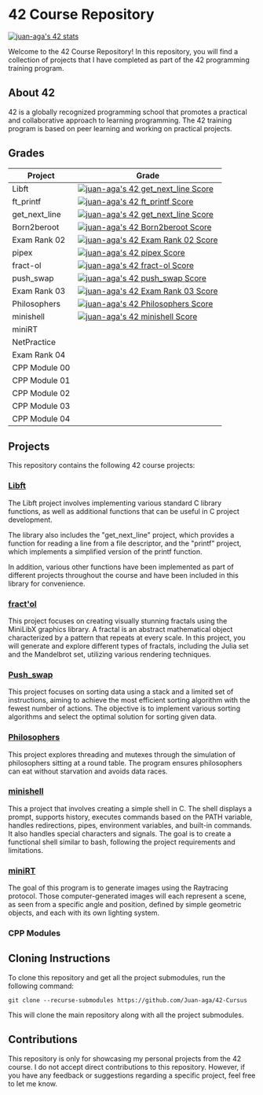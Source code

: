 # 42 Course Repository
[![juan-aga's 42 stats](https://badge.mediaplus.ma/greenbinary/juan-aga?1337Badge=off&UM6P=off)](https://github.com/Juan-aga/42-Cursus)
<!-- [![juan-aga's 42 stats](https://badge42.vercel.app/api/v2/cli8xz75i005408mh2tn5hewj/stats?cursusId=21&coalitionId=276)](https://github.com/JaeSeoKim/badge42) -->


Welcome to the 42 Course Repository! In this repository, you will find a collection of projects that I have completed as part of the 42 programming training program.

## About 42

42 is a globally recognized programming school that promotes a practical and collaborative approach to learning programming. The 42 training program is based on peer learning and working on practical projects.

## Grades
|Project|Grade|
|-------|-----|
|Libft|[![juan-aga's 42 get_next_line Score](https://badge42.vercel.app/api/v2/cli8xz75i005408mh2tn5hewj/project/2828081)](https://github.com/JaeSeoKim/badge42)|
|ft_printf|[![juan-aga's 42 ft_printf Score](https://badge42.vercel.app/api/v2/cli8xz75i005408mh2tn5hewj/project/2822538)](https://github.com/JaeSeoKim/badge42)|
|get_next_line|[![juan-aga's 42 get_next_line Score](https://badge42.vercel.app/api/v2/cli8xz75i005408mh2tn5hewj/project/2828081)](https://github.com/JaeSeoKim/badge42)|
|Born2beroot|[![juan-aga's 42 Born2beroot Score](https://badge42.vercel.app/api/v2/cli8xz75i005408mh2tn5hewj/project/2850127)](https://github.com/JaeSeoKim/badge42)|
|Exam Rank 02|[![juan-aga's 42 Exam Rank 02 Score](https://badge42.vercel.app/api/v2/cli8xz75i005408mh2tn5hewj/project/2887252)](https://github.com/JaeSeoKim/badge42)|
|pipex|[![juan-aga's 42 pipex Score](https://badge42.vercel.app/api/v2/cli8xz75i005408mh2tn5hewj/project/2900641)](https://github.com/JaeSeoKim/badge42)|
|fract-ol|[![juan-aga's 42 fract-ol Score](https://badge42.vercel.app/api/v2/cli8xz75i005408mh2tn5hewj/project/2905871)](https://github.com/JaeSeoKim/badge42)|
|push_swap|[![juan-aga's 42 push_swap Score](https://badge42.vercel.app/api/v2/cli8xz75i005408mh2tn5hewj/project/2936013)](https://github.com/JaeSeoKim/badge42)|
|Exam Rank 03|[![juan-aga's 42 Exam Rank 03 Score](https://badge42.vercel.app/api/v2/cli8xz75i005408mh2tn5hewj/project/2946407)](https://github.com/JaeSeoKim/badge42)|
|Philosophers|[![juan-aga's 42 Philosophers Score](https://badge42.vercel.app/api/v2/cli8xz75i005408mh2tn5hewj/project/3001987)](https://github.com/JaeSeoKim/badge42)|
|minishell|[![juan-aga's 42 minishell Score](https://badge42.vercel.app/api/v2/cli8xz75i005408mh2tn5hewj/project/2956666)](https://github.com/JaeSeoKim/badge42)|
|miniRT||
|NetPractice||
|Exam Rank 04||
|CPP Module 00||
|CPP Module 01||
|CPP Module 02||
|CPP Module 03||
|CPP Module 04||

## Projects

This repository contains the following 42 course projects:


### [Libft](https://github.com/Juan-aga/libft) 

The Libft project involves implementing various standard C library functions, as well as additional functions that can be useful in C project development.

The library also includes the "get_next_line" project, which provides a function for reading a line from a file descriptor, and the "printf" project, which implements a simplified version of the printf function.

In addition, various other functions have been implemented as part of different projects throughout the course and have been included in this library for convenience.


### [fract'ol](https://github.com/Juan-aga/fractol/)

This project focuses on creating visually stunning fractals using the MiniLibX graphics library. A fractal is an abstract mathematical object characterized by a pattern that repeats at every scale. In this project, you will generate and explore different types of fractals, including the Julia set and the Mandelbrot set, utilizing various rendering techniques.


### [Push_swap](https://github.com/Juan-aga/push-swap/)

This project focuses on sorting data using a stack and a limited set of instructions, aiming to achieve the most efficient sorting algorithm with the fewest number of actions. The objective is to implement various sorting algorithms and select the optimal solution for sorting given data.

### [Philosophers](https://github.com/Juan-aga/Philosophers/)

This project explores threading and mutexes through the simulation of philosophers sitting at a round table. The program ensures philosophers can eat without starvation and avoids data races.

### [minishell](https://github.com/Juan-aga/Minishell/)

This a project that involves creating a simple shell in C. The shell displays a prompt, supports history, executes commands based on the PATH variable, handles redirections, pipes, environment variables, and built-in commands. It also handles special characters and signals. The goal is to create a functional shell similar to bash, following the project requirements and limitations.

### [miniRT](https://github.com/emartinez-dev/miniRT)

The goal of this program is to generate images using the Raytracing protocol. Those computer-generated images will each represent a scene, as seen from a specific angle and position, defined by simple geometric objects, and each with its own lighting system.

### CPP Modules

## Cloning Instructions

To clone this repository and get all the project submodules, run the following command:



```
git clone --recurse-submodules https://github.com/Juan-aga/42-Cursus
```
This will clone the main repository along with all the project submodules.

## Contributions

This repository is only for showcasing my personal projects from the 42 course. I do not accept direct contributions to this repository. However, if you have any feedback or suggestions regarding a specific project, feel free to let me know.
